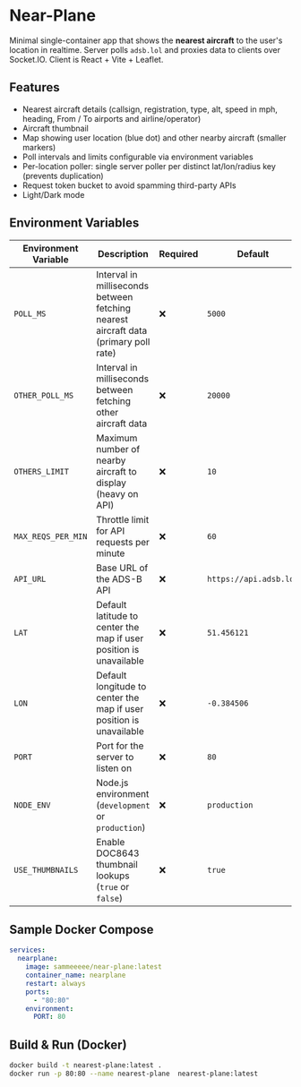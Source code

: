# Near-Plane

Minimal single-container app that shows the **nearest aircraft** to the user's location in realtime. Server polls `adsb.lol` and proxies data to clients over Socket.IO. Client is React + Vite + Leaflet.

## Features
- Nearest aircraft details (callsign, registration, type, alt, speed in mph, heading, From / To airports and airline/operator)
- Aircraft thumbnail 
- Map showing user location (blue dot) and other nearby aircraft (smaller markers)
- Poll intervals and limits configurable via environment variables
- Per-location poller: single server poller per distinct lat/lon/radius key (prevents duplication)
- Request token bucket to avoid spamming third-party APIs
- Light/Dark mode

## Environment Variables

| Environment Variable | Description                                                                 | Required | Default |
|-----------------------|-----------------------------------------------------------------------------|----------|---------|
| `POLL_MS`            | Interval in milliseconds between fetching nearest aircraft data (primary poll rate) | ❌       | `5000`  |
| `OTHER_POLL_MS`      | Interval in milliseconds between fetching other aircraft data             | ❌       | `20000` |
| `OTHERS_LIMIT`       | Maximum number of nearby aircraft to display (heavy on API)                               | ❌       | `10`    |
| `MAX_REQS_PER_MIN`   | Throttle limit for API requests per minute                                  | ❌       | `60`    |
| `API_URL`            | Base URL of the ADS-B API                    | ❌       | `https://api.adsb.lol`|
| `LAT`                | Default latitude to center the map if user position is unavailable          | ❌       | `51.456121` |
| `LON`                | Default longitude to center the map if user position is unavailable         | ❌       | `-0.384506` |
| `PORT`               | Port for the server to listen on                                            | ❌       | `80`    |
| `NODE_ENV`           | Node.js environment (`development` or `production`)                        | ❌       | `production` |
| `USE_THUMBNAILS`     | Enable DOC8643 thumbnail lookups (`true` or `false`)                       | ❌       | `true` |


## Sample Docker Compose
```yaml
services:
  nearplane:
    image: sammeeeee/near-plane:latest
    container_name: nearplane
    restart: always
    ports:
      - "80:80"
    environment:
      PORT: 80
```

## Build & Run (Docker)
```bash
docker build -t nearest-plane:latest .
docker run -p 80:80 --name nearest-plane  nearest-plane:latest
  ```

